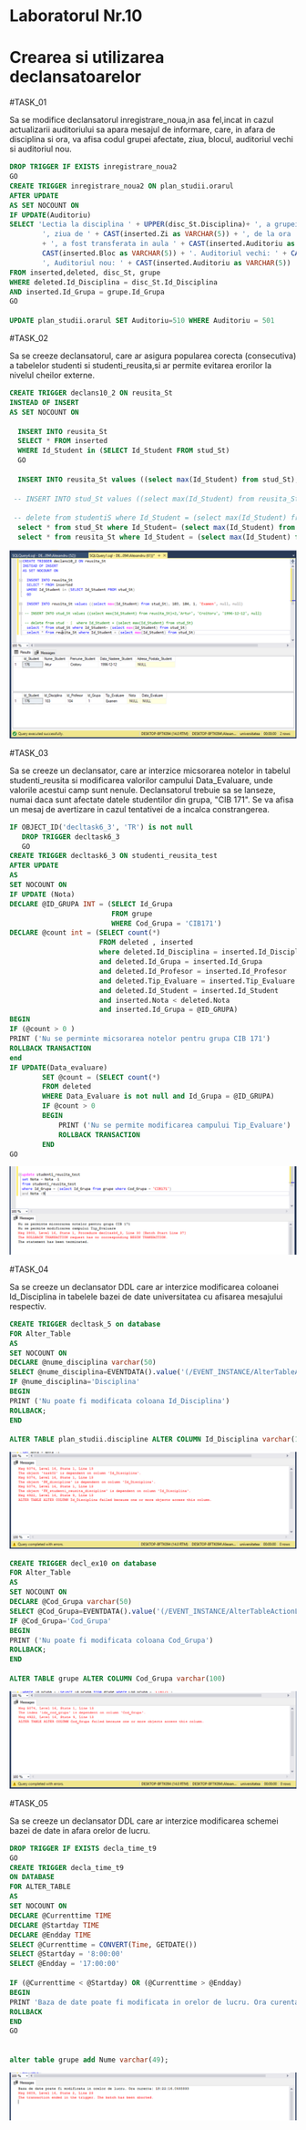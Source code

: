 # Laboratorul Nr.10
# Crearea si utilizarea declansatoarelor

#TASK_01

Sa se modifice declansatorul inregistrare_noua,in asa fel,incat in cazul actualizarii auditoriului sa apara mesajul de informare, care, in afara de disciplina si ora, va afisa codul grupei afectate, ziua, blocul, auditoriul vechi si auditoriul nou.

```SQL
DROP TRIGGER IF EXISTS inregistrare_noua2
GO
CREATE TRIGGER inregistrare_noua2 ON plan_studii.orarul
AFTER UPDATE
AS SET NOCOUNT ON
IF UPDATE(Auditoriu)
SELECT 'Lectia la disciplina ' + UPPER(disc_St.Disciplina)+ ', a grupei ' + grupe.Cod_Grupa +
		', ziua de ' + CAST(inserted.Zi as VARCHAR(5)) + ', de la ora ' + CAST(inserted.Ora as VARCHAR(5))
		+ ', a fost transferata in aula ' + CAST(inserted.Auditoriu as VARCHAR(5)) + ', Blocul '+
		CAST(inserted.Bloc as VARCHAR(5)) + '. Auditoriul vechi: ' + CAST(deleted.Auditoriu as VARCHAR(5))+
		', Auditoriul nou: ' + CAST(inserted.Auditoriu as VARCHAR(5))
FROM inserted,deleted, disc_St, grupe
WHERE deleted.Id_Disciplina = disc_St.Id_Disciplina
AND inserted.Id_Grupa = grupe.Id_Grupa
GO

UPDATE plan_studii.orarul SET Auditoriu=510 WHERE Auditoriu = 501
```



#TASK_02

Sa se creeze declansatorul, care ar asigura popularea corecta (consecutiva) a tabelelor studenti si studenti_reusita,si ar permite evitarea erorilor la nivelul cheilor externe.

```SQL
CREATE TRIGGER declans10_2 ON reusita_St
INSTEAD OF INSERT
AS SET NOCOUNT ON
   
  INSERT INTO reusita_St 
  SELECT * FROM inserted
  WHERE Id_Student in (SELECT Id_Student FROM stud_St)
  GO

  INSERT INTO reusita_St values ((select max(Id_Student) from stud_St), 103, 104, 1, 'Examen', null, null)

 -- INSERT INTO stud_St values ((select max(Id_Student) from reusita_St)+2,'Artur', 'Croitoru', '1996-12-12', null)

 -- delete from studentiS where Id_Student = (select max(Id_Student) from stud_St)
  select * from stud_St where Id_Student= (select max(Id_Student) from stud_St)
  select * from reusita_St where Id_Student = (select max(Id_Student) from stud_St)
```
![interogarea 2_1](Image2_1.PNG)

#TASK_03

 Sa se creeze un declansator, care ar interzice micsorarea notelor in tabelul studenti_reusita si modificarea valorilor campului Data_Evaluare, unde valorile acestui camp sunt nenule. Declansatorul trebuie sa se lanseze, numai daca sunt afectate datele studentilor din grupa, "CIB 171". Se va afisa un mesaj de avertizare in cazul tentativei de a incalca constrangerea.

```SQL
IF OBJECT_ID('decltask6_3', 'TR') is not null
   DROP TRIGGER decltask6_3
   GO
CREATE TRIGGER decltask6_3 ON studenti_reusita_test
AFTER UPDATE
AS
SET NOCOUNT ON
IF UPDATE (Nota)
DECLARE @ID_GRUPA INT = (SELECT Id_Grupa  
                         FROM grupe 
						 WHERE Cod_Grupa = 'CIB171')
DECLARE @count int = (SELECT count(*) 
                      FROM deleted , inserted 
			          where deleted.Id_Disciplina = inserted.Id_Disciplina 
					  and deleted.Id_Grupa = inserted.Id_Grupa 
			          and deleted.Id_Profesor = inserted.Id_Profesor 
					  and deleted.Tip_Evaluare = inserted.Tip_Evaluare 
			          and deleted.Id_Student = inserted.Id_Student
			          and inserted.Nota < deleted.Nota 
			          and inserted.Id_Grupa = @ID_GRUPA)	
BEGIN
IF (@count > 0 )
PRINT ('Nu se perminte micsorarea notelor pentru grupa CIB 171')
ROLLBACK TRANSACTION
end
IF UPDATE(Data_evaluare)
		SET @count = (SELECT count(*) 
		FROM deleted 
		WHERE Data_Evaluare is not null and Id_Grupa = @ID_GRUPA)
		IF @count > 0
		BEGIN
			PRINT ('Nu se permite modificarea campului Tip_Evaluare')
			ROLLBACK TRANSACTION
		END
GO
```

![interogarea 3](Image3.PNG)

#TASK_04

Sa se creeze un declansator DDL care ar interzice modificarea coloanei ld_Disciplina in tabelele bazei de date universitatea cu afisarea mesajului respectiv.

```SQL
CREATE TRIGGER decltask_5 on database
FOR Alter_Table
AS 
SET NOCOUNT ON
DECLARE @nume_disciplina varchar(50)
SELECT @nume_disciplina=EVENTDATA().value('(/EVENT_INSTANCE/AlterTableActionList/*/Columns/Name)[1]', 'nvarchar(100)') 
IF @nume_disciplina='Disciplina'
BEGIN 
PRINT ('Nu poate fi modificata coloana Id_Disciplina')
ROLLBACK;
END

ALTER TABLE plan_studii.discipline ALTER COLUMN Id_Disciplina varchar(100)
```

![interogarea 4_1](Image4_1.PNG)

```SQL
CREATE TRIGGER decl_ex10 on database
FOR Alter_Table
AS 
SET NOCOUNT ON
DECLARE @Cod_Grupa varchar(50)
SELECT @Cod_Grupa=EVENTDATA().value('(/EVENT_INSTANCE/AlterTableActionList/*/Columns/Name)[1]', 'nvarchar(100)') 
IF @Cod_Grupa='Cod_Grupa'
BEGIN 
PRINT ('Nu poate fi modificata coloana Cod_Grupa')
ROLLBACK;
END

ALTER TABLE grupe ALTER COLUMN Cod_Grupa varchar(100)
```

![interogarea 4_2](Image4_2.PNG)

#TASK_05

Sa se creeze un declansator DDL care ar interzice modificarea schemei bazei de date in afara orelor de lucru.

```SQL
DROP TRIGGER IF EXISTS decla_time_t9
GO
CREATE TRIGGER decla_time_t9
ON DATABASE
FOR ALTER_TABLE
AS
SET NOCOUNT ON
DECLARE @Currenttime TIME
DECLARE @Startday TIME
DECLARE @Endday TIME
SELECT @Currenttime = CONVERT(Time, GETDATE())
SELECT @Startday = '8:00:00'
SELECT @Endday = '17:00:00'

IF (@Currenttime < @Startday) OR (@Currenttime > @Endday)
BEGIN	
PRINT 'Baza de date poate fi modificata in orelor de lucru. Ora curenta: ' + cast(@Currenttime as VARCHAR(20))
ROLLBACK
END
GO


alter table grupe add Nume varchar(49);
```

![interogarea 5](Image5.PNG)